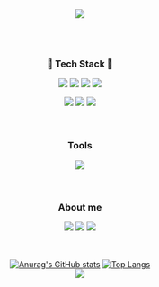 

<!--
**xy0jinn/xy0jinn** is a ✨ _special_ ✨ repository because its `README.md` (this file) appears on your GitHub profile.

Here are some ideas to get you started:

- 🔭 I’m currently working on ...
- 🌱 I’m currently learning ...
- 👯 I’m looking to collaborate on ...
- 🤔 I’m looking for help with ...
- 💬 Ask me about ...
- 📫 How to reach me: ...
- 😄 Pronouns: ...
- ⚡ Fun fact: ...
-->
<div align="center">
<img src="https://capsule-render.vercel.app/api?type=waving&color=gradient&customColorList=11,8,1,21,23,25,27,28&height=250&section=header&text=Hello%20there%20👋&fontSize=60&fontAlign=32&fontAlignY=36&desc=HYOJIN's%20GitHub%20&descAlignY=55&descAlign=20" />


<br><br>
<h3>🍄 Tech Stack 🍄</h3>
<img src="https://img.shields.io/badge/html-E34F26?style=flat&logo=HTML5&logoColor=white"> <img src="https://img.shields.io/badge/css-1572B6?style=flat&logo=CSS3&logoColor=white"> <img src="https://img.shields.io/badge/javascript-F7DF1E?style=flat&logo=JavaScript&logoColor=white"> 
<img src="https://img.shields.io/badge/Vue.js-4FC08D?style=flat&logo=Vue.js&logoColor=white">

<img src="https://img.shields.io/badge/jQuery-0769AD?style=flat&logo=jQuery&logoColor=white"> <img src="https://img.shields.io/badge/node.js-339933?style=flat&logo=Node.js&logoColor=white">
<img src="https://img.shields.io/badge/sass-CC6699?style=flat&logo=Sass&logoColor=white"> 
<br><br><br>
<h3> Tools </h3>
<img src="https://img.shields.io/badge/VScode-007ACC?style=flat&logo=Visual Studio Code&logoColor=white">
<br><br><br>
<h3> About me </h3>
<img src="https://img.shields.io/badge/instagram-E4405F?style=flat&logo=Instagram&logoColor=white"> <img src="https://img.shields.io/badge/blog-000000?style=flat&logo=Tistory&logoColor=white"> <img src="https://img.shields.io/badge/portfolio-FF8800?style=flat&logo=Micro.blog&logoColor=white"> 
<br><br><br>

<a href="https://github.com/anuraghazra/github-readme-stats"><img src="https://github-readme-stats.vercel.app/api?username=xy0jinn&hide=contribs,prs&show_icons=true&theme=vue" alt="Anurag's GitHub stats"></a>
<a href="https://github.com/anuraghazra/github-readme-stats"><img src="https://github-readme-stats.vercel.app/api/top-langs/?username=xy0jinn&layout=compact" alt="Top Langs"></a><br>
<a href="https://hits.seeyoufarm.com"><img src="https://hits.seeyoufarm.com/api/count/incr/badge.svg?url=https%3A%2F%2Fgithub.com%2Fxy0jinn&count_bg=%237EB7F3&title_bg=%23555555&icon=&icon_color=%23E7E7E7&title=hits&edge_flat=true"/></a>
</div>
